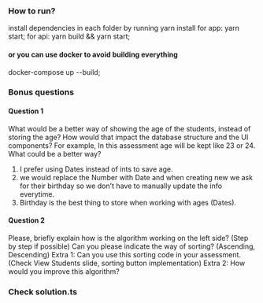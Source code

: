 ### How to run?

install dependencies in each folder by running yarn install
for app: yarn start;
for api: yarn build && yarn start;

#### or you can use docker to avoid building everything

docker-compose up --build;

### Bonus questions

#### Question 1

What would be a better way of showing the age of the students, instead of storing the age?
How would that impact the database structure and the UI components?
For example, In this assessment age will be kept like 23 or 24. What could be a better way?

1. I prefer using Dates instead of ints to save age.
2. we would replace the Number with Date and when creating new we ask for their birthday so we don't have to manually update the info everytime.
3. Birthday is the best thing to store when working with ages (Dates).

#### Question 2

Please, briefly explain how is the algorithm working on the left side? (Step by step if possible)
Can you please indicate the way of sorting? (Ascending, Descending)
Extra 1: Can you use this sorting code in your assessment. (Check View Students slide, sorting button implementation)
Extra 2: How would you improve this algorithm?

### Check solution.ts
